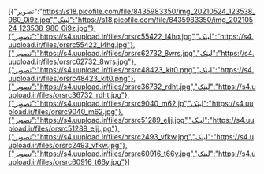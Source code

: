 [{"تصویر":"https://s18.picofile.com/file/8435983350/img_20210524_123538_980_0i9z.jpg","لینک":"https://s18.picofile.com/file/8435983350/img_20210524_123538_980_0i9z.jpg"},{"تصویر":"https://s4.uupload.ir/files/orsrc55422_l4hq.jpg","لینک":"https://s4.uupload.ir/files/orsrc55422_l4hq.jpg"},{"تصویر":"https://s4.uupload.ir/files/orsrc62732_8wrs.jpg","لینک":"https://s4.uupload.ir/files/orsrc62732_8wrs.jpg"},{"تصویر":"https://s4.uupload.ir/files/orsrc48423_kit0.png","لینک":"https://s4.uupload.ir/files/orsrc48423_kit0.png"},{"تصویر":"https://s4.uupload.ir/files/orsrc36732_rdht.jpg","لینک":"https://s4.uupload.ir/files/orsrc36732_rdht.jpg"},{"تصویر":"https://s4.uupload.ir/files/orsrc9040_m62.jp","لینک":"https://s4.uupload.ir/files/orsrc9040_m62.jpg"},{"تصویر":"https://s4.uupload.ir/files/orsrc51289_eljj.jpg","لینک":"https://s4.uupload.ir/files/orsrc51289_eljj.jpg"},{"تصویر":"https://s4.uupload.ir/files/orsrc2493_vfkw.jpg","لینک":"https://s4.uupload.ir/files/orsrc2493_vfkw.jpg"},{"تصویر":"https://s4.uupload.ir/files/orsrc60916_t66y.jpg","لینک":"https://s4.uupload.ir/files/orsrc60916_t66y.jpg"}]
